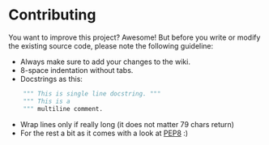 # Contributing

You want to improve this project? 
Awesome! But before you write or modify the existing source code, please note the following guideline:

- Always make sure to add your changes to the wiki.
- 8-space indentation without tabs.
- Docstrings as this:
```python
    """ This is single line docstring. """
    """ This is a
    """ multiline comment.
```
- Wrap lines only if really long (it does not matter 79 chars return)
- For the rest a bit as it comes with a look at [PEP8](https://www.python.org/dev/peps/pep-0008/) :)
